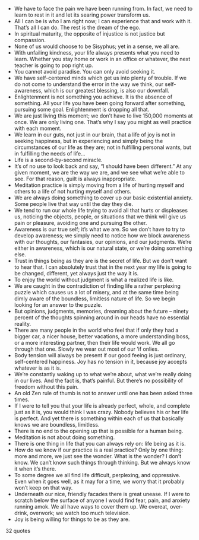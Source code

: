  - We have to face the pain we have been running from. In fact, we need to learn to rest in it and let its searing power transform us.
 - All I can be is who I am right now; I can experience that and work with it. That’s all I can do. The rest is the dream of the ego.
 - In spiritual maturity, the opposite of injustice is not justice but compassion.
 - None of us would choose to be Sisyphus; yet in a sense, we all are.
 - With unfailing kindness, your life always presents what you need to learn. Whether you stay home or work in an office or whatever, the next teacher is going to pop right up.
 - You cannot avoid paradise. You can only avoid seeking it.
 - We have self-centered minds which get us into plenty of trouble. If we do not come to understand the error in the way we think, our self-awareness, which is our greatest blessing, is also our downfall.
 - Enlightenment is not something you achieve. It is the absence of something. All your life you have been going forward after something, pursuing some goal. Enlightenment is dropping all that.
 - We are just living this moment; we don’t have to live 150,000 moments at once. We are only living one. That’s why I say you might as well practice with each moment.
 - We learn in our guts, not just in our brain, that a life of joy is not in seeking happiness, but in experiencing and simply being the circumstances of our life as they are; not in fulfilling personal wants, but in fulfilling the needs of life...
 - Life is a second-by-second miracle.
 - It’s of no use to look back and say, “I should have been different.” At any given moment, we are the way we are, and we see what we’re able to see. For that reason, guilt is always inappropriate.
 - Meditation practice is simply moving from a life of hurting myself and others to a life of not hurting myself and others.
 - We are always doing something to cover up our basic existential anxiety. Some people live that way until the day they die.
 - We tend to run our whole life trying to avoid all that hurts or displeases us, noticing the objects, people, or situations that we think will give us pain or pleasure, avoiding one and pursuing the other.
 - Awareness is our true self; it’s what we are. So we don’t have to try to develop awareness; we simply need to notice how we block awareness with our thoughts, our fantasies, our opinions, and our judgments. We’re either in awareness, which is our natural state, or we’re doing something else.
 - Trust in things being as they are is the secret of life. But we don’t want to hear that. I can absolutely trust that in the next year my life is going to be changed, different, yet always just the way it is.
 - To enjoy the world without judgment is what a realized life is like.
 - We are caught in the contradiction of finding life a rather perplexing puzzle which causes us a lot of misery, and at the same time being dimly aware of the boundless, limitless nature of life. So we begin looking for an answer to the puzzle.
 - But opinions, judgments, memories, dreaming about the future – ninety percent of the thoughts spinning around in our heads have no essential reality.
 - There are many people in the world who feel that if only they had a bigger car, a nicer house, better vacations, a more understanding boss, or a more interesting partner, then their life would work. We all go through that one. Slowly we wear out most of our ’if onlies.
 - Body tension will always be present if our good feeing is just ordinary, self-centered happiness. Joy has no tension in it, because joy accepts whatever is as it is.
 - We’re constantly waking up to what we’re about, what we’re really doing in our lives. And the fact is, that’s painful. But there’s no possibility of freedom without this pain.
 - An old Zen rule of thumb is not to answer until one has been asked three times.
 - If I were to tell you that your life is already perfect, whole, and complete just as it is, you would think I was crazy. Nobody believes his or her life is perfect. And yet there is something within each of us that basically knows we are boundless, limitless.
 - There is no end to the opening up that is possible for a human being.
 - Meditation is not about doing something.
 - There is one thing in life that you can always rely on: life being as it is.
 - How do we know if our practice is a real practice? Only by one thing: more and more, we just see the wonder. What is the wonder? I don’t know. We can’t know such things through thinking. But we always know it when it’s there.
 - To some degree we all find life difficult, perplexing, and oppressive. Even when it goes well, as it may for a time, we worry that it probably won’t keep on that way.
 - Underneath our nice, friendly facades there is great unease. If I were to scratch below the surface of anyone I would find fear, pain, and anxiety running amok. We all have ways to cover them up. We overeat, over-drink, overwork; we watch too much television.
 - Joy is being willing for things to be as they are.

32 quotes